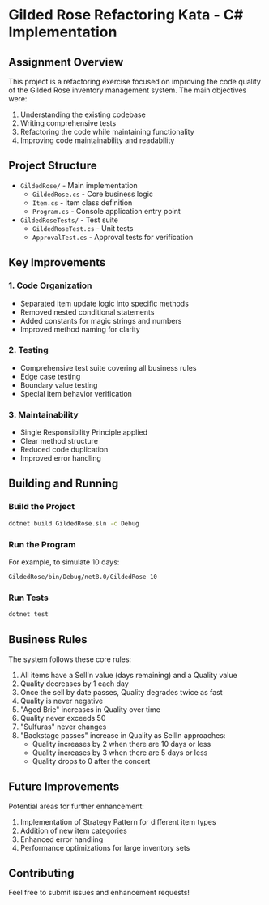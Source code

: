 # Gilded Rose Refactoring Kata - C# Implementation

## Assignment Overview

This project is a refactoring exercise focused on improving the code quality of the Gilded Rose inventory management system. The main objectives were:

1. Understanding the existing codebase
2. Writing comprehensive tests
3. Refactoring the code while maintaining functionality
4. Improving code maintainability and readability

## Project Structure

- `GildedRose/` - Main implementation
  - `GildedRose.cs` - Core business logic
  - `Item.cs` - Item class definition
  - `Program.cs` - Console application entry point
- `GildedRoseTests/` - Test suite
  - `GildedRoseTest.cs` - Unit tests
  - `ApprovalTest.cs` - Approval tests for verification

## Key Improvements

### 1. Code Organization
- Separated item update logic into specific methods
- Removed nested conditional statements
- Added constants for magic strings and numbers
- Improved method naming for clarity

### 2. Testing
- Comprehensive test suite covering all business rules
- Edge case testing
- Boundary value testing
- Special item behavior verification

### 3. Maintainability
- Single Responsibility Principle applied
- Clear method structure
- Reduced code duplication
- Improved error handling

## Building and Running

### Build the Project
```cmd
dotnet build GildedRose.sln -c Debug
```

### Run the Program
For example, to simulate 10 days:
```cmd
GildedRose/bin/Debug/net8.0/GildedRose 10
```

### Run Tests
```cmd
dotnet test
```

## Business Rules

The system follows these core rules:

1. All items have a SellIn value (days remaining) and a Quality value
2. Quality decreases by 1 each day
3. Once the sell by date passes, Quality degrades twice as fast
4. Quality is never negative
5. "Aged Brie" increases in Quality over time
6. Quality never exceeds 50
7. "Sulfuras" never changes
8. "Backstage passes" increase in Quality as SellIn approaches:
   - Quality increases by 2 when there are 10 days or less
   - Quality increases by 3 when there are 5 days or less
   - Quality drops to 0 after the concert

## Future Improvements

Potential areas for further enhancement:

1. Implementation of Strategy Pattern for different item types
2. Addition of new item categories
3. Enhanced error handling
4. Performance optimizations for large inventory sets

## Contributing

Feel free to submit issues and enhancement requests!